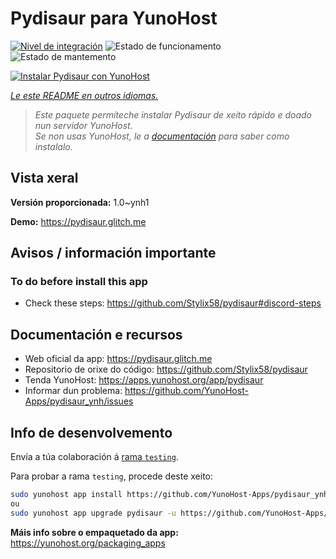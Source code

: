 <!--
NOTA: Este README foi creado automáticamente por <https://github.com/YunoHost/apps/tree/master/tools/readme_generator>
NON debe editarse manualmente.
-->

# Pydisaur para YunoHost

[![Nivel de integración](https://dash.yunohost.org/integration/pydisaur.svg)](https://dash.yunohost.org/appci/app/pydisaur) ![Estado de funcionamento](https://ci-apps.yunohost.org/ci/badges/pydisaur.status.svg) ![Estado de mantemento](https://ci-apps.yunohost.org/ci/badges/pydisaur.maintain.svg)

[![Instalar Pydisaur con YunoHost](https://install-app.yunohost.org/install-with-yunohost.svg)](https://install-app.yunohost.org/?app=pydisaur)

*[Le este README en outros idiomas.](./ALL_README.md)*

> *Este paquete permíteche instalar Pydisaur de xeito rápido e doado nun servidor YunoHost.*  
> *Se non usas YunoHost, le a [documentación](https://yunohost.org/install) para saber como instalalo.*

## Vista xeral



**Versión proporcionada:** 1.0~ynh1

**Demo:** <https://pydisaur.glitch.me>
## Avisos / información importante

### To do before install this app
* Check these steps: https://github.com/Stylix58/pydisaur#discord-steps

## Documentación e recursos

- Web oficial da app: <https://pydisaur.glitch.me>
- Repositorio de orixe do código: <https://github.com/Stylix58/pydisaur>
- Tenda YunoHost: <https://apps.yunohost.org/app/pydisaur>
- Informar dun problema: <https://github.com/YunoHost-Apps/pydisaur_ynh/issues>

## Info de desenvolvemento

Envía a túa colaboración á [rama `testing`](https://github.com/YunoHost-Apps/pydisaur_ynh/tree/testing).

Para probar a rama `testing`, procede deste xeito:

```bash
sudo yunohost app install https://github.com/YunoHost-Apps/pydisaur_ynh/tree/testing --debug
ou
sudo yunohost app upgrade pydisaur -u https://github.com/YunoHost-Apps/pydisaur_ynh/tree/testing --debug
```

**Máis info sobre o empaquetado da app:** <https://yunohost.org/packaging_apps>
